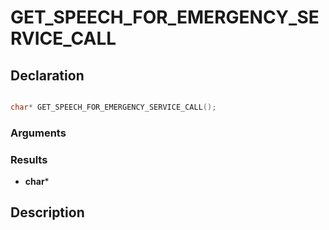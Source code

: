 # GET_SPEECH_FOR_EMERGENCY_SERVICE_CALL

## Declaration
```cpp

char* GET_SPEECH_FOR_EMERGENCY_SERVICE_CALL();
```

### Arguments

### Results
- **char***

## Description
